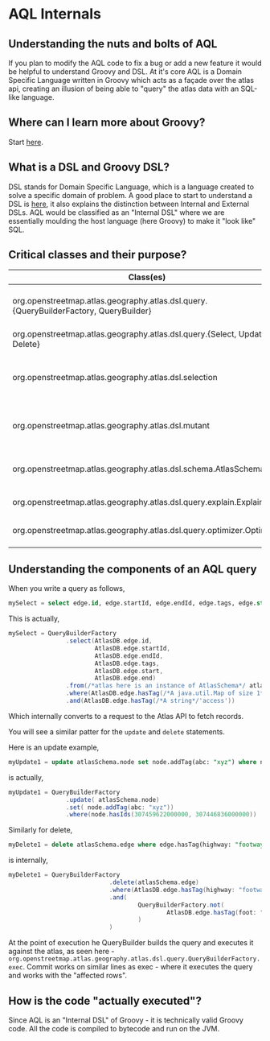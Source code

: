 # AQL Internals

## Understanding the nuts and bolts of AQL

If you plan to modify the AQL code to fix a bug or add a new feature it would be helpful to understand 
Groovy and DSL. At it's core AQL is a Domain Specific Language written in Groovy which acts as a façade
over the atlas api, creating an illusion of being able to "query" the atlas data with an SQL-like language.

## Where can I learn more about Groovy?

Start [here](https://groovy-lang.org/documentation.html#gettingstarted).

## What is a DSL and Groovy DSL?

DSL stands for Domain Specific Language, which is a language created to solve a specific domain of problem.
A good place to start to understand a DSL is [here](https://www.martinfowler.com/dsl.html), it also 
explains the distinction between Internal and External DSLs. AQL would be classified as an "Internal DSL" 
where we are essentially moulding the host language (here Groovy) to make it "look like" SQL.
 
## Critical classes and their purpose?

|Class(es)                                                                              |Purpose                                                                                       |
|---------------------------------------------------------------------------------------|----------------------------------------------------------------------------------------------| 
| org.openstreetmap.atlas.geography.atlas.dsl.query.{QueryBuilderFactory, QueryBuilder} | The QueryBuilderFactory is the entry point for all                                           |
| org.openstreetmap.atlas.geography.atlas.dsl.query.{Select, Update, Delete}            | Logic to actually execute the queries                                                        |
| org.openstreetmap.atlas.geography.atlas.dsl.selection                                 | Logic for the `where` clause and it's conversion to a java `Predicate` and Indexing          |
| org.openstreetmap.atlas.geography.atlas.dsl.mutant                                    | Deals with "mutations" as a result of an `update` or `delete` statement                      |
| org.openstreetmap.atlas.geography.atlas.dsl.schema.AtlasSchema                        | The abstraction layer that makes Atlas look like a DB Schema with tables.                    |
| org.openstreetmap.atlas.geography.atlas.dsl.query.explain.Explainer                   | The contract for the explain plan                                                            |
| org.openstreetmap.atlas.geography.atlas.dsl.query.optimizer.Optimizer                 | The entry point for the Query auto-optimizer                                                 |

## Understanding the components of an AQL query

When you write a query as follows,
```sql
mySelect = select edge.id, edge.startId, edge.endId, edge.tags, edge.start, edge.end from atlas.edge where edge.hasTag(source: 'yahoo') and edge.hasTag('access')
``` 

This is actually,

```groovy
mySelect = QueryBuilderFactory
                .select(AtlasDB.edge.id,
                        AtlasDB.edge.startId,
                        AtlasDB.edge.endId,
                        AtlasDB.edge.tags,
                        AtlasDB.edge.start,
                        AtlasDB.edge.end)
                .from(/*atlas here is an instance of AtlasSchema*/ atlas.edge)
                .where(AtlasDB.edge.hasTag(/*A java.util.Map of size 1*/source: 'yahoo'))
                .and(AtlasDB.edge.hasTag(/*A string*/'access'))
```

Which internally converts to a request to the Atlas API to fetch records.

You will see a similar patter for the `update` and `delete` statements.

Here is an update example,

```sql
myUpdate1 = update atlasSchema.node set node.addTag(abc: "xyz") where node.hasIds(307459622000000, 307446836000000)
```

is actually,

```groovy
myUpdate1 = QueryBuilderFactory
                .update( atlasSchema.node)
                .set( node.addTag(abc: "xyz"))
                .where(node.hasIds(307459622000000, 307446836000000))
```

Similarly for delete,

```sql
myDelete1 = delete atlasSchema.edge where edge.hasTag(highway: "footway") and not(edge.hasTag(foot: "yes"))
```
is internally,

```groovy
myDelete1 = QueryBuilderFactory
                            .delete(atlasSchema.edge)
                            .where(AtlasDB.edge.hasTag(highway: "footway"))
                            .and(
                                    QueryBuilderFactory.not(
                                            AtlasDB.edge.hasTag(foot: "yes")
                                    )
                            )
```

At the point of execution he QueryBuilder builds the query and executes it against the atlas, as seen
here - `org.openstreetmap.atlas.geography.atlas.dsl.query.QueryBuilderFactory.exec`. Commit works on similar
lines as exec - where it executes the query and works with the "affected rows".

## How is the code "actually executed"?

Since AQL is an "Internal DSL" of Groovy - it is technically valid Groovy code. All the code is 
compiled to bytecode and run on the JVM.
 